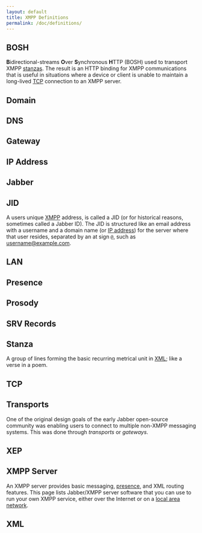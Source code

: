 ```yaml
---
layout: default
title: XMPP Definitions
permalink: /doc/definitions/
---
```


## BOSH
<b>B</b>idirectional-streams <b>O</b>ver <b>S</b>ynchronous <b>H</b>TTP (BOSH) used to transport XMPP [stanzas](#stanza).  The result is an HTTP binding for XMPP communications that is useful in situations where a device or client is unable to maintain a long-lived [TCP](#tcp) connection to an XMPP server.

## Domain

## DNS

## Gateway

## IP Address

## Jabber

## JID
A users unique [XMPP](#xmpp-server) address, is called a JID (or for historical reasons, sometimes called a Jabber ID). The JID is structured like an email address with a username and a domain name (or [IP address](#ip-address)) for the server where that user resides, separated by an at sign `@`, such as username@example.com.

## LAN

## Presence

## Prosody

## SRV Records

## Stanza
A group of lines forming the basic recurring metrical unit in [XML](#xml); like a verse in a poem.

## TCP

## Transports
One of the original design goals of the early Jabber open-source community was enabling users to connect to multiple non-XMPP messaging systems. This was done through *transports* or *gateways*.

## XEP

## XMPP Server
An XMPP server provides basic messaging, [presence](#presence), and XML routing features. This page lists Jabber/XMPP server software that you can use to run your own XMPP service, either over the Internet or on a [local area network](#lan).

## XML
